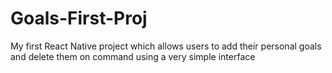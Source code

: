 # Goals-First-Proj

My first React Native project which allows users to add their personal goals and delete them on command using a very simple interface
